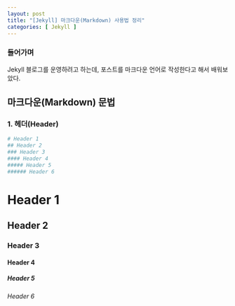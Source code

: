 ```yaml
---
layout: post
title: "[Jekyll] 마크다운(Markdown) 사용법 정리"
categories: [ Jekyll ]
---
```


### 들어가며
Jekyll 블로그를 운영하려고 하는데, 포스트를 마크다운 언어로 작성한다고 해서 배워보았다.

## 마크다운(Markdown) 문법

### 1. 헤더(Header)
```python
# Header 1
## Header 2
### Header 3
#### Header 4
##### Header 5
###### Header 6
```
# Header 1
## Header 2
### Header 3
#### Header 4
##### Header 5
###### Header 6
